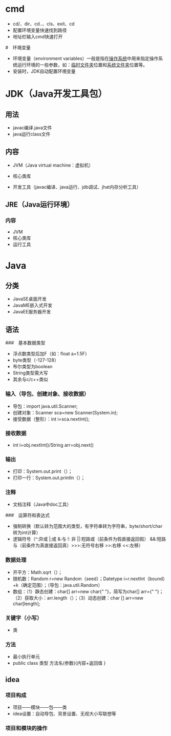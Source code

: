 # cmd

+ cd/、dir、cd..、cls、exit、cd
+ 配置环境变量快速找到路径
+ 地址栏输入cmd快速打开

#　环境变量

+ 环境变量（environment variables）一般是指在[操作系统](https://baike.baidu.com/item/操作系统/192?fromModule=lemma_inlink)中用来指定操作系统运行环境的一些参数，如：[临时文件夹](https://baike.baidu.com/item/临时文件夹/1061467?fromModule=lemma_inlink)位置和[系统文件夹](https://baike.baidu.com/item/系统文件夹/5328647?fromModule=lemma_inlink)位置等。
+ 安装时，JDK自动配置环境变量

# JDK（Java开发工具包）

## 用法

+ javac编译.java文件
+ java运行class文件

## 内容

+ JVM（Java virtual machine：虚拟机）

+ 核心类库
+ 开发工具（javac编译、java运行、jdb调试、jhat内存分析工具）

## JRE（Java运行环境）

### 内容

+ JVM
+ 核心类库
+ 运行工具

# Java

## 分类

+ JavaSE桌面开发
+ JavaME嵌入式开发
+ JavaEE服务器开发

## 语法

###　基本数据类型

+ 浮点数类型后加F（如：float a=1.5F）
+ byte类型（-127-128）
+ 布尔类型为boolean
+ String类型需大写
+ 其余与c/c++类似

### 输入（导包、创建对象、接收数据）

+ 导包：import java.util.Scanner;
+ 创建对象：Scanner sca=new Scanner(System.in);
+ 接受数据（整形）：int i=sca.nextInt();

### 接收数据

+ int i=obj.nextInt()/String arr=obj.next()

### 输出

+ 打印：System.out.print（）；
+ 打印一行：System.out.println（）；

### 注释

+ 文档注释（Java中doc工具）

###　运算符和表达式

+ 强制转换（默认转为范围大的类型，有字符串转为字符串，byte/short/char转为int计算）
+ 逻辑符号（^:异或   |;或   &:与    !: 非   ||:短路或（前条件为假直接返回假）   &&:短路与（前条件为真直接返回真）>>>:无符号右移 >>:右移   <<:左移）

### 数据处理

+ 开平方：Math.sqrt（）；
+ 随机数：Random r=new Random（seed）；Datetype i=r.nextInt（bound）+k（确定范围）；（导包：java.util.Random）
+ 数组：（1）静态创建：char[]  arr=new char{" "}，简写为char[] arr={" "}；（2）获取大小：arr.length（）；（3）动态创建：char       []  arr=new char[length];

### 关键字（小写）

+ 类

### 方法

+ 最小执行单元
+ public class 类型 方法名(参数){内容+返回值 }

## idea

### 项目构成

+ 项目——模块——包——类
+ idea设置：自动导包、背景设置、无视大小写联想等

### 项目和模块的操作



